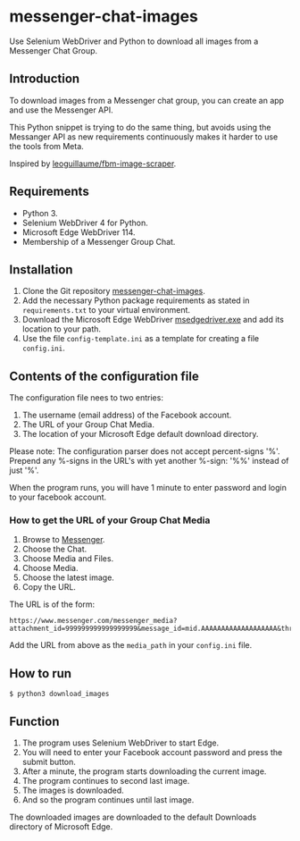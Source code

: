 # messenger-chat-images

Use Selenium WebDriver and Python to download all images from a Messenger Chat Group.

## Introduction

To download images from a Messenger chat group, you can create an app and use the Messenger API.

This Python snippet is trying to do the same thing, but avoids using the Messanger API as new
requirements continuously makes it harder to use the tools from Meta.

Inspired by [leoguillaume/fbm-image-scraper](https://github.com/leoguillaume/fbm-image-scraper).

## Requirements

* Python 3.
* Selenium WebDriver 4 for Python.
* Microsoft Edge WebDriver 114.
* Membership of a Messenger Group Chat.

## Installation

1. Clone the Git repository [messenger-chat-images](https://github.com/jorn-hansen/messenger-chat-images).
2. Add the necessary Python package requirements as stated in `requirements.txt` to your virtual environment.
3. Download the Microsoft Edge
   WebDriver [msedgedriver.exe](https://developer.microsoft.com/en-us/microsoft-edge/tools/webdriver/) and add its
   location to your path.
4. Use the file `config-template.ini` as a template for creating a file `config.ini`.

## Contents of the configuration file

The configuration file nees to two entries:

1. The username (email address) of the Facebook account.
2. The URL of your Group Chat Media.
3. The location of your Microsoft Edge default download directory.

Please note: The configuration parser does not accept percent-signs '%'. Prepend any %-signs in the URL's with yet
another %-sign: '%%' instead of just '%'.

When the program runs, you will have 1 minute to enter password and login to your facebook account.

### How to get the URL of your Group Chat Media

1. Browse to [Messenger](https://www.messenger.com).
2. Choose the Chat.
3. Choose Media and Files.
4. Choose Media.
5. Choose the latest image.
6. Copy the URL.

The URL is of the form:

```commandline
https://www.messenger.com/messenger_media?attachment_id=999999999999999999&message_id=mid.AAAAAAAAAAAAAAAAAAA&thread_id=9999999999999
```

Add the URL from above as the `media_path` in your `config.ini` file.

## How to run

```commandline
$ python3 download_images
```

## Function

1. The program uses Selenium WebDriver to start Edge.
2. You will need to enter your Facebook account password and press the submit button.
3. After a minute, the program starts downloading the current image.
4. The program continues to second last image.
5. The images is downloaded.
6. And so the program continues until last image.

The downloaded images are downloaded to the default Downloads directory of Microsoft Edge.


